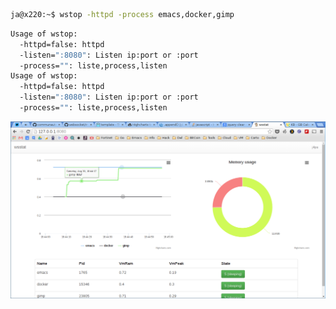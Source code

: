 ```bash
ja@x220:~$ wstop -httpd -process emacs,docker,gimp
```

```bash
Usage of wstop:
  -httpd=false: httpd
  -listen=":8080": Listen ip:port or :port
  -process="": liste,process,listen
Usage of wstop:
  -httpd=false: httpd
  -listen=":8080": Listen ip:port or :port
  -process="": liste,process,listen
```

![Alt text](/static/img/gimp.png)
